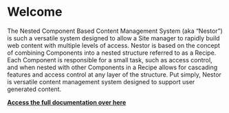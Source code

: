 # Welcome

The Nested Component Based Content Management System (aka “Nestor”) is such a versatile system designed to allow a Site manager to rapidly build web content with multiple levels of access.  Nestor is based on the concept of combining Components into a nested structure referred to as a Recipe.   Each Component is responsible for a small task, such as access control, and when nested with other Components in a Recipe allows for cascading features and access control at any layer of the structure.   Put simply, Nestor is versatile content management system designed to support user generated content.   

**[ Access the full documentation over here ](https://nestor-cms.github.io/docs/)**
